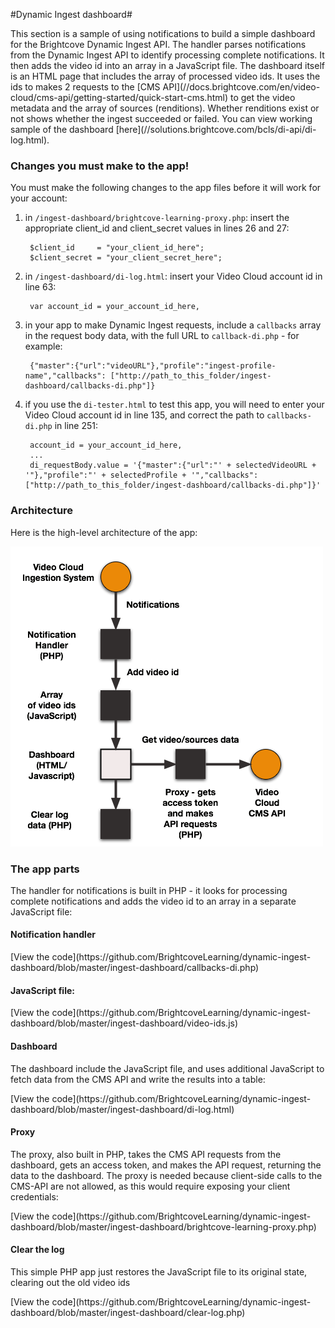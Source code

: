 #Dynamic Ingest dashboard#
<p>This section is a sample of using notifications to build a simple dashboard for the Brightcove Dynamic Ingest API. The handler parses notifications from the Dynamic Ingest API to identify processing complete notifications. It then adds the video id into an array in a JavaScript file. The dashboard itself is an HTML page that includes the array of processed video ids. It uses the ids to makes 2 requests to the [CMS API](//docs.brightcove.com/en/video-cloud/cms-api/getting-started/quick-start-cms.html) to get the video metadata and the array of sources (renditions). Whether renditions exist or not shows whether the ingest succeeded or failed. You can view working sample of the dashboard [here](//solutions.brightcove.com/bcls/di-api/di-log.html).</p>

<h3>Changes you must make to the app!</h3>
<p>You must make the following changes to the app files before it will work for your account:</p>

1. in `/ingest-dashboard/brightcove-learning-proxy.php`: insert the appropriate client_id and client_secret values in lines 26 and 27:

        $client_id     = "your_client_id_here";
        $client_secret = "your_client_secret_here";

2. in `/ingest-dashboard/di-log.html`: insert your Video Cloud account id in line 63:

        var account_id = your_account_id_here,

3. in your app to make Dynamic Ingest requests, include a `callbacks` array in the request body data, with the full URL to `callback-di.php` - for example:

        {"master":{"url":"videoURL"},"profile":"ingest-profile-name","callbacks": ["http://path_to_this_folder/ingest-dashboard/callbacks-di.php"]}

4. if you use the `di-tester.html` to test this app, you will need to enter your Video Cloud account id in line 135, and correct the path to `callbacks-di.php` in line 251:

        account_id = your_account_id_here,
        ...
        di_requestBody.value = '{"master":{"url":"' + selectedVideoURL + '"},"profile":"' + selectedProfile + '","callbacks": ["http://path_to_this_folder/ingest-dashboard/callbacks-di.php"]}'

<h3>Architecture</h3>

<p>Here is the high-level architecture of the app: </p>

<p><img src="./assets/ingestion-dashboard-architecture.png"></p>

<h3>The app parts</h3>

<p>The handler for notifications is built in PHP - it looks for processing complete notifications and adds the video id to an array in a separate JavaScript file:</p>

<h4>Notification handler</h4>

<p>[View the code](https://github.com/BrightcoveLearning/dynamic-ingest-dashboard/blob/master/ingest-dashboard/callbacks-di.php)</p>

<h4>JavaScript file:</h4>

<p>[View the code](https://github.com/BrightcoveLearning/dynamic-ingest-dashboard/blob/master/ingest-dashboard/video-ids.js)</p>

<h4>Dashboard</h4>

<p>The dashboard include the JavaScript file, and uses additional JavaScript to fetch data from the CMS API and write the results into a table:</p>

<p>[View the code](https://github.com/BrightcoveLearning/dynamic-ingest-dashboard/blob/master/ingest-dashboard/di-log.html)</p>

<h4>Proxy</h4>

<p>The proxy, also built in PHP, takes the CMS API requests from the dashboard, gets an access token, and makes the API request, returning the data to the dashboard. The proxy is needed because client-side calls to the CMS-API are not allowed, as this would require exposing your client credentials:</p>

<p>[View the code](https://github.com/BrightcoveLearning/dynamic-ingest-dashboard/blob/master/ingest-dashboard/brightcove-learning-proxy.php)</p>

<h4>Clear the log</h4>

<p>This simple PHP app just restores the JavaScript file to its original state, clearing out the old video ids</p>

<p>[View the code](https://github.com/BrightcoveLearning/dynamic-ingest-dashboard/blob/master/ingest-dashboard/clear-log.php)</p>
